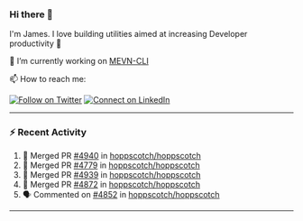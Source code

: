 ### Hi there 👋

I'm James. I love building utilities aimed at increasing Developer productivity :raised_hands: 

🔭 I’m currently working on [MEVN-CLI](https://github.com/madlabsinc/mevn-cli)

📫 How to reach me:

[![Follow on Twitter](https://img.shields.io/badge/--twitter?label=Twitter&logo=Twitter&style=social)](https://twitter.com/james_madhacks) [![Connect on LinkedIn](https://img.shields.io/badge/--linkedin?label=LinkedIn&logo=LinkedIn&style=social)](https://www.linkedin.com/in/jamesgeorge007)

---

### :zap: Recent Activity

<!--START_SECTION:activity-->
1. 🎉 Merged PR [#4940](https://github.com/hoppscotch/hoppscotch/pull/4940) in [hoppscotch/hoppscotch](https://github.com/hoppscotch/hoppscotch)
2. 🎉 Merged PR [#4779](https://github.com/hoppscotch/hoppscotch/pull/4779) in [hoppscotch/hoppscotch](https://github.com/hoppscotch/hoppscotch)
3. 🎉 Merged PR [#4939](https://github.com/hoppscotch/hoppscotch/pull/4939) in [hoppscotch/hoppscotch](https://github.com/hoppscotch/hoppscotch)
4. 🎉 Merged PR [#4872](https://github.com/hoppscotch/hoppscotch/pull/4872) in [hoppscotch/hoppscotch](https://github.com/hoppscotch/hoppscotch)
5. 🗣 Commented on [#4852](https://github.com/hoppscotch/hoppscotch/issues/4852#issuecomment-2739928171) in [hoppscotch/hoppscotch](https://github.com/hoppscotch/hoppscotch)
<!--END_SECTION:activity-->

---

<!--
**jamesgeorge007/jamesgeorge007** is a ✨ _special_ ✨ repository because its `README.md` (this file) appears on your GitHub profile.

Here are some ideas to get you started:

- 🌱 I’m currently learning ...
- 👯 I’m looking to collaborate on ...
- 🤔 I’m looking for help with ...
- 💬 Ask me about ...
- 😄 Pronouns: ...
- ⚡ Fun fact: ...
-->
